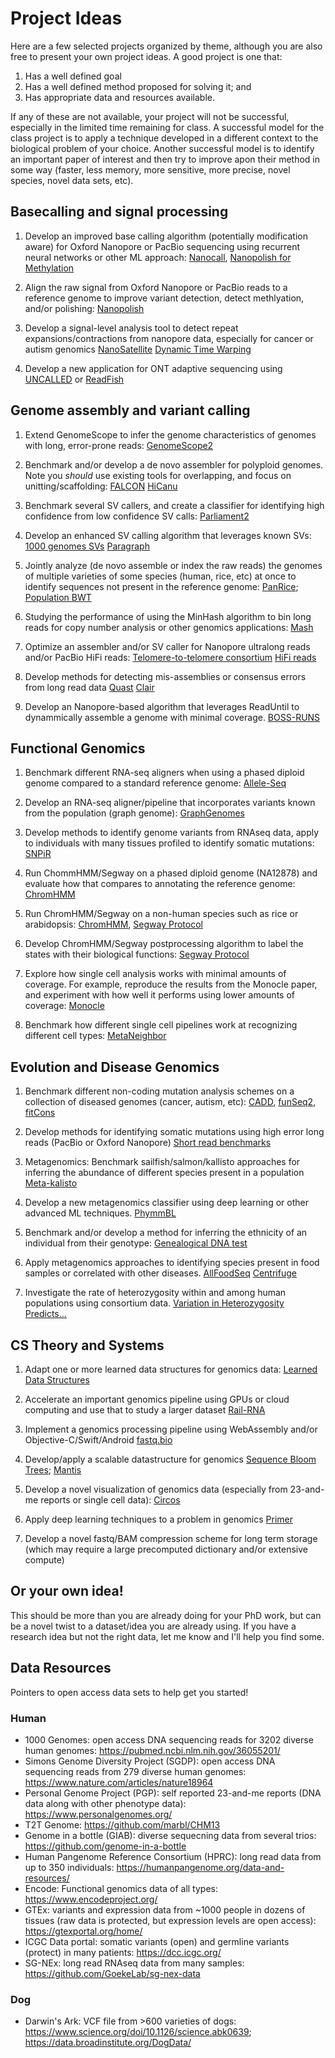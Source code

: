 # Project Ideas

Here are a few selected projects organized by theme, although you are also free to present your own project ideas. A good project is one that:
 
  1. Has a well defined goal
  2. Has a well defined method proposed for solving it; and 
  3. Has appropriate data and resources available. 
 
If any of these are not available, your project will not be successful, especially in the limited time remaining for class. A successful model for the class project is to apply a technique developed in a different context to the biological problem of your choice. Another successful model is to identify an important paper of interest and then try to improve apon their method in some way (faster, less memory, more sensitive, more precise, novel species, novel data sets, etc).


## Basecalling and signal processing

1. Develop an improved base calling algorithm (potentially modification aware) for Oxford Nanopore or PacBio sequencing using recurrent neural networks or other ML approach:
[Nanocall](https://academic.oup.com/bioinformatics/article/33/1/49/2525680/Nanocall-an-open-source-basecaller-for-Oxford),
[Nanopolish for Methylation](http://www.nature.com/nmeth/journal/vaop/ncurrent/full/nmeth.4184.html?WT.feed_name=subjects_computational-biology-and-bioinformatics)

2. Align the raw signal from Oxford Nanopore or PacBio reads to a reference genome to improve variant detection, detect methlyation, and/or polishing:
[Nanopolish](http://www.nature.com/nmeth/journal/v12/n8/abs/nmeth.3444.html)

3. Develop a signal-level analysis tool to detect repeat expansions/contractions from nanopore data, especially for cancer or autism genomics [NanoSatellite](https://genomebiology.biomedcentral.com/articles/10.1186/s13059-019-1856-3) [Dynamic Time Warping](https://en.wikipedia.org/wiki/Dynamic_time_warping)

4. Develop a new application for ONT adaptive sequencing using [UNCALLED](https://www.nature.com/articles/s41587-020-0731-9) or [ReadFish](https://www.nature.com/articles/s41587-020-00746-x)

## Genome assembly and variant calling

1. Extend GenomeScope to infer the genome characteristics of genomes with long, error-prone reads:
[GenomeScope2](https://www.nature.com/articles/s41467-020-14998-3)

2. Benchmark and/or develop a de novo assembler for polyploid genomes. Note you *should* use existing tools for overlapping, and focus on unitting/scaffolding:
[FALCON](http://www.nature.com/nmeth/journal/v13/n12/full/nmeth.4035.html) [HiCanu](https://genome.cshlp.org/content/30/9/1291)

3. Benchmark several SV callers, and create a classifier for identifying high confidence from low confidence SV calls:
[Parliament2](https://academic.oup.com/gigascience/article/9/12/giaa145/6042728)

4. Develop an enhanced SV calling algorithm that leverages known SVs:
[1000 genomes SVs](http://www.nature.com/nature/journal/v526/n7571/full/nature15394.html)
[Paragraph](https://genomebiology.biomedcentral.com/articles/10.1186/s13059-019-1909-7)

5. Jointly analyze (de novo assemble or index the raw reads) the genomes of multiple varieties of some species (human, rice, etc) at once to identify sequences not present in the reference genome:
[PanRice](https://academic.oup.com/nar/article/45/2/597/2333876/RPAN-rice-pan-genome-browser-for-3000-rice-genomes); [Population BWT](http://genome.cshlp.org/content/27/2/300.abstract)

6. Studying the performance of using the MinHash algorithm to bin long reads for copy number analysis or other genomics applications:
[Mash](https://genomebiology.biomedcentral.com/articles/10.1186/s13059-016-0997-x)

7. Optimize an assembler and/or SV caller for Nanopore ultralong reads and/or PacBio HiFi reads:
[Telomere-to-telomere consortium](https://github.com/nanopore-wgs-consortium/CHM13) [HiFi reads](https://www.nature.com/articles/s41587-019-0217-9)

8. Develop methods for detecting mis-assemblies or consensus errors from long read data [Quast](http://quast.sourceforge.net/) [Clair](https://www.biorxiv.org/content/10.1101/865782v2.full)

9. Develop an Nanopore-based algorithm that leverages ReadUntil to dynammically assemble a genome with minimal coverage. [BOSS-RUNS](https://www.biorxiv.org/content/10.1101/2020.02.07.938670v3)




## Functional Genomics

1. Benchmark different RNA-seq aligners when using a phased diploid genome compared to a standard reference genome:
[Allele-Seq](http://msb.embopress.org/content/7/1/522.long)

2. Develop an RNA-seq aligner/pipeline that incorporates variants known from the population (graph genome):
[GraphGenomes](http://biorxiv.org/content/early/2017/01/18/101378)

3. Develop methods to identify genome variants from RNAseq data, apply to individuals with many tissues profiled to identify somatic mutations:
[SNPiR](https://www.ncbi.nlm.nih.gov/pmc/articles/PMC3791257/)

4. Run ChommHMM/Segway on a phased diploid genome (NA12878) and evaluate how that compares to annotating the reference genome:
[ChromHMM](http://www.nature.com/nmeth/journal/v9/n3/full/nmeth.1906.html)

5. Run ChromHMM/Segway on a non-human species such as rice or arabidopsis:
[ChromHMM](http://www.nature.com/nmeth/journal/v9/n3/full/nmeth.1906.html), [Segway Protocol](http://biorxiv.org/content/early/2016/10/17/080382)

6. Develop ChromHMM/Segway postprocessing algorithm to label the states with their biological functions:
[Segway Protocol](http://biorxiv.org/content/early/2016/10/17/080382)

7. Explore how single cell analysis works with minimal amounts of coverage. For example, reproduce the results from the Monocle paper, and experiment with how well it performs using lower amounts of coverage:
[Monocle](http://www.nature.com/nbt/journal/v32/n4/abs/nbt.2859.html)

8. Benchmark how different single cell pipelines work at recognizing different cell types:
[MetaNeighbor](https://www.nature.com/articles/s41467-018-03282-0)


## Evolution and Disease Genomics

1. Benchmark different non-coding mutation analysis schemes on a collection of diseased genomes (cancer, autism, etc): 
[CADD](http://www.nature.com/ng/journal/v46/n3/full/ng.2892.html), [funSeq2](https://genomebiology.biomedcentral.com/articles/10.1186/s13059-014-0480-5), [fitCons](http://www.nature.com/ng/journal/v47/n3/full/ng.3196.html)

2. Develop methods for identifying somatic mutations using high error long reads (PacBio or Oxford Nanopore)
[Short read benchmarks](http://www.nature.com/articles/ncomms10001)

3. Metagenomics: Benchmark sailfish/salmon/kallisto approaches for inferring the abundance of different species present in a population
[Meta-kalisto](https://academic.oup.com/bioinformatics/article-abstract/doi/10.1093/bioinformatics/btx106/3038398/Pseudoalignment-for-metagenomic-read-assignment?redirectedFrom=fulltext)

4. Develop a new metagenomics classifier using deep learning or other advanced ML techniques.
[PhymmBL](http://www.nature.com/nmeth/journal/v6/n9/full/nmeth.1358.html)

5. Benchmark and/or develop a method for inferring the ethnicity of an individual from their genotype:
[Genealogical DNA test](https://en.wikipedia.org/wiki/Genealogical_DNA_test)

6. Apply metagenomics approaches to identifying species present in food samples or correlated with other diseases. [AllFoodSeq](https://academic.oup.com/bioinformatics/article-lookup/doi/10.1093/bioinformatics/btw822) [Centrifuge](genome.cshlp.org/content/26/12/1721.full)

7. Investigate the rate of heterozygosity within and among human populations using consortium data. [Variation in Heterozygosity Predicts...](http://journals.plos.org/plosone/article/figure?id=10.1371/journal.pone.0063048.g001)


## CS Theory and Systems

1. Adapt one or more learned data structures for genomics data:
[Learned Data Structures](https://arxiv.org/abs/1712.01208)

2. Accelerate an important genomics pipeline using GPUs or cloud computing and use that to study a larger dataset
[Rail-RNA](https://academic.oup.com/bioinformatics/article-abstract/doi/10.1093/bioinformatics/btw575/2525684/Rail-RNA-Scalable-analysis-of-RNA-seq-splicing-and)

3. Implement a genomics processing pipeline using WebAssembly and/or Objective-C/Swift/Android [fastq.bio](https://www.smashingmagazine.com/2019/04/webassembly-speed-web-app/)

4. Develop/apply a scalable datastructure for genomics
[Sequence Bloom Trees](https://www.nature.com/articles/nbt.3442); [Mantis](https://www.cell.com/cell-systems/fulltext/S2405-4712(18)30239-4)

5. Develop a novel visualization of genomics data (especially from 23-and-me reports or single cell data):
[Circos](http://genome.cshlp.org/content/19/9/1639.full)

6. Apply deep learning techniques to a problem in genomics
[Primer](https://www.nature.com/articles/s41588-018-0295-5)

7. Develop a novel fastq/BAM compression scheme for long term storage (which may require a large precomputed dictionary and/or extensive compute)


## Or your own idea! 

This should be more than you are already doing for your PhD work, but can be a novel twist to a dataset/idea you are already using. If you have a research idea but not the right data, let me know and I'll help you find some.



## Data Resources

Pointers to open access data sets to help get you started!

### Human
- 1000 Genomes: open access DNA sequencing reads for 3202 diverse human genomes: https://pubmed.ncbi.nlm.nih.gov/36055201/
- Simons Genome Diversity Project (SGDP): open access DNA sequencing reads from 279 diverse human genomes: https://www.nature.com/articles/nature18964
- Personal Genome Project (PGP): self reported 23-and-me reports (DNA data along with other phenotype data): https://www.personalgenomes.org/
- T2T Genome: https://github.com/marbl/CHM13
- Genome in a bottle (GIAB): diverse sequecning data from several trios: https://github.com/genome-in-a-bottle
- Human Pangenome Reference Consortium (HPRC): long read data from up to 350 individuals: https://humanpangenome.org/data-and-resources/
- Encode: Functional genomics data of all types: https://www.encodeproject.org/
- GTEx: variants and expression data from ~1000 people in dozens of tissues (raw data is protected, but expression levels are open access): https://gtexportal.org/home/
- ICGC Data portal: somatic variants (open) and germline variants (protect) in many patients: https://dcc.icgc.org/
- SG-NEx: long read RNAseq data from many samples: https://github.com/GoekeLab/sg-nex-data

### Dog
- Darwin's Ark: VCF file from >600 varieties of dogs: https://www.science.org/doi/10.1126/science.abk0639; https://data.broadinstitute.org/DogData/
